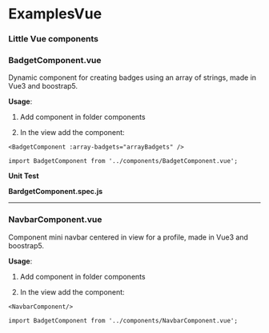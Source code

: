 # ExamplesVue
### Little Vue components 

  ### **BadgetComponent.vue**


  Dynamic component for creating badges using an array of strings, made in Vue3 and boostrap5.
  
  **Usage**: 
  
  1. Add component in folder components
  
  2. In the view add the component:
  
  `<BadgetComponent :array-badgets="arrayBadgets" />`
  
  `import BadgetComponent from '../components/BadgetComponent.vue';`

  **Unit Test** 
  
  **BardgetComponent.spec.js**
  
***

  ### **NavbarComponent.vue**
  

  Component mini navbar centered in view for a profile, made in Vue3 and boostrap5.
  
  **Usage**: 
  
  1. Add component in folder components
  
  2. In the view add the component:
  
  `<NavbarComponent/>`
  
  `import BadgetComponent from '../components/NavbarComponent.vue';`
